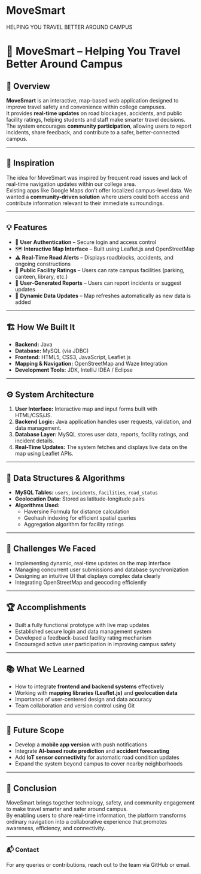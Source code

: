 # MoveSmart
HELPING YOU TRAVEL BETTER AROUND CAMPUS
# 🚗 MoveSmart – Helping You Travel Better Around Campus

## 📖 Overview
**MoveSmart** is an interactive, map-based web application designed to improve travel safety and convenience within college campuses.  
It provides **real-time updates** on road blockages, accidents, and public facility ratings, helping students and staff make smarter travel decisions.  
The system encourages **community participation**, allowing users to report incidents, share feedback, and contribute to a safer, better-connected campus.

---

## 🧠 Inspiration
The idea for MoveSmart was inspired by frequent road issues and lack of real-time navigation updates within our college area.  
Existing apps like Google Maps don’t offer localized campus-level data. We wanted a **community-driven solution** where users could both access and contribute information relevant to their immediate surroundings.

---

## 💡 Features
- 🔐 **User Authentication** – Secure login and access control  
- 🗺️ **Interactive Map Interface** – Built using Leaflet.js and OpenStreetMap  
- ⚠️ **Real-Time Road Alerts** – Displays roadblocks, accidents, and ongoing constructions  
- 🏫 **Public Facility Ratings** – Users can rate campus facilities (parking, canteen, library, etc.)  
- 📍 **User-Generated Reports** – Users can report incidents or suggest updates  
- 🔄 **Dynamic Data Updates** – Map refreshes automatically as new data is added  

---

## 🏗️ How We Built It
- **Backend:** Java  
- **Database:** MySQL (via JDBC)  
- **Frontend:** HTML5, CSS3, JavaScript, Leaflet.js  
- **Mapping & Navigation:** OpenStreetMap and Waze Integration  
- **Development Tools:** JDK, IntelliJ IDEA / Eclipse  

---

## ⚙️ System Architecture
1. **User Interface:** Interactive map and input forms built with HTML/CSS/JS.  
2. **Backend Logic:** Java application handles user requests, validation, and data management.  
3. **Database Layer:** MySQL stores user data, reports, facility ratings, and incident details.  
4. **Real-Time Updates:** The system fetches and displays live data on the map using Leaflet APIs.  

---

## 🧩 Data Structures & Algorithms
- **MySQL Tables:** `users`, `incidents`, `facilities`, `road_status`  
- **Geolocation Data:** Stored as latitude-longitude pairs  
- **Algorithms Used:**
  - Haversine Formula for distance calculation  
  - Geohash indexing for efficient spatial queries  
  - Aggregation algorithm for facility ratings  

---

## 🧱 Challenges We Faced
- Implementing dynamic, real-time updates on the map interface  
- Managing concurrent user submissions and database synchronization  
- Designing an intuitive UI that displays complex data clearly  
- Integrating OpenStreetMap and geocoding efficiently  

---

## 🏆 Accomplishments
- Built a fully functional prototype with live map updates  
- Established secure login and data management system  
- Developed a feedback-based facility rating mechanism  
- Encouraged active user participation in improving campus safety  

---

## 📚 What We Learned
- How to integrate **frontend and backend systems** effectively  
- Working with **mapping libraries (Leaflet.js)** and **geolocation data**  
- Importance of user-centered design and data accuracy  
- Team collaboration and version control using Git  

---

## 🚀 Future Scope
- Develop a **mobile app version** with push notifications  
- Integrate **AI-based route prediction** and **accident forecasting**  
- Add **IoT sensor connectivity** for automatic road condition updates  
- Expand the system beyond campus to cover nearby neighborhoods 
---

## 🏁 Conclusion
MoveSmart brings together technology, safety, and community engagement to make travel smarter and safer around campus.  
By enabling users to share real-time information, the platform transforms ordinary navigation into a collaborative experience that promotes awareness, efficiency, and connectivity.

---

### 📬 Contact
For any queries or contributions, reach out to the team via GitHub or email.

